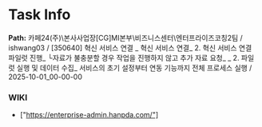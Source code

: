 # Task Info

**Path:** 카페24(주)\본사사업장\[CG]MI본부\비즈니스센터\엔터프라이즈코칭2팀 / ishwang03 / [350640] 혁신 서비스 연결 _ 혁신 서비스 연결_ 2. 혁신 서비스 연결 파일럿 진행_ └자료가 불충분할 경우 작업을 진행하지 않고 추가 자료 요청_ _ 2. 파일럿 실행 및 데이터 수집_ 서비스의 초기 설정부터 연동 기능까지 전체 프로세스 실행 / 2025-10-01_00-00-00

### WIKI
- ["https://enterprise-admin.hanpda.com/"]

